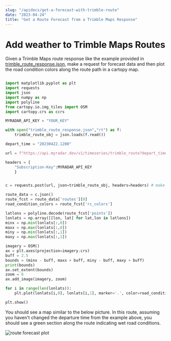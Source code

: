 ```yaml
---
slug: "/apidocs/get-a-forecast-with-trimble-route"
date: "2023-04-24"
title: "Get a Route Forecast from a Trimble Maps Response"
---
```



# Add weather to Trimble Maps Routes

Given a Trimble Maps route response like the example provided in [trimble_route_response.json](../trimble_route_response.json), make a request for forecast data and then plot the road condition colors along the route path in a cartopy map.

```python

import matplotlib.pyplot as plt
import requests
import json
import numpy as np
import polyline
from cartopy.io.img_tiles import OSM
import cartopy.crs as ccrs

MYRADAR_API_KEY = "YOUR_KEY"

with open("trimble_route_response.json","rt") as f:
    trimble_route_obj = json.loads(f.read())

depart_time = "20230422.1200"

url = f"https://api.myradar.dev/v1/timeseries/trimble_route?depart_time={depart_time}"

headers = {
    "Subscription-Key":MYRADAR_API_KEY
    }


c = requests.post(url, json=trimble_route_obj, headers=headers) # make a request

route_data = c.json()
route_fcst = route_data['routes'][0]
road_condition_colors = route_fcst['rc_colors']

latlons = polyline.decode(route_fcst['points'])
lonlats = np.array([[lon, lat] for lat,lon in latlons])
minx = np.min(lonlats[:,0])
maxx = np.max(lonlats[:,0])
miny = np.min(lonlats[:,1])
maxy = np.max(lonlats[:,1])

imagery = OSM()
ax = plt.axes(projection=imagery.crs)
buff = 2.5
bounds = (minx - buff, maxx + buff, miny - buff, maxy + buff)
print(bounds)
ax.set_extent(bounds)
zoom = 6
ax.add_image(imagery, zoom)

for i in range(len(lonlats)):
    plt.plot(lonlats[i,0], lonlats[i,1], marker='.', color=road_condition_colors[i], markersize=2, transform=ccrs.PlateCarree())

plt.show()

```

You should see a map similar to the below picture.  In this route, assuming you haven't changed the departure time from the example above, you should see a green section along the route indicating wet road conditions.

![route forecast plot](../trimble_route.png)
